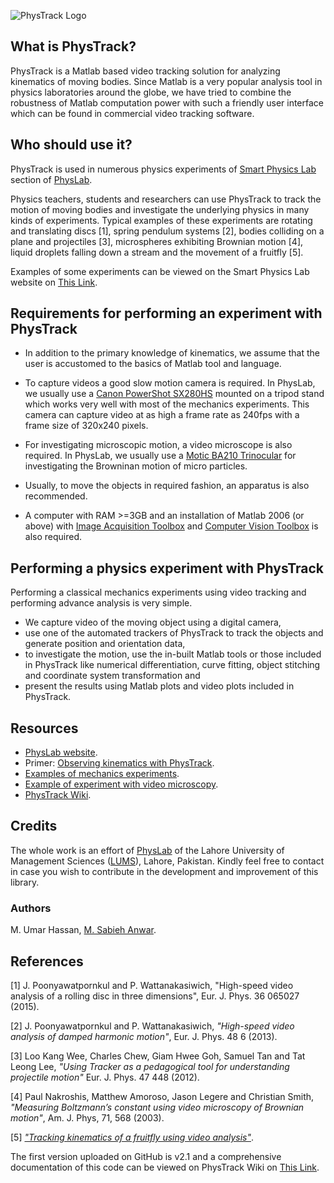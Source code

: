 ![PhysTrack Logo](http://i.imgur.com/fuiAoR3.png)

## What is PhysTrack?

PhysTrack is a Matlab based video tracking solution for analyzing kinematics of moving bodies. Since Matlab is a very popular analysis tool in physics laboratories around the globe, we have tried to combine the robustness of Matlab computation power with such a friendly user interface which can be found in commercial video tracking software.

## Who should use it?

PhysTrack is used in numerous physics experiments of [Smart Physics Lab](http://physlab.org/smart-physics/) section of [PhysLab](http://physlab.org/smart-physics/). 

Physics teachers, students and researchers can use PhysTrack to track the motion of moving bodies and investigate the underlying physics in many kinds of experiments. Typical examples of these experiments are rotating and translating discs [1], spring pendulum systems [2], bodies colliding on a plane and projectiles [3], microspheres exhibiting Brownian motion [4], liquid droplets falling down a stream and the movement of a fruitfly [5].

Examples of some experiments can be viewed on the Smart Physics Lab website on [This Link](http://physlab.org/smart-physics/).

## Requirements for performing an experiment with PhysTrack

* In addition to the primary knowledge of kinematics, we assume that the user is accustomed to the basics of Matlab tool and language.

* To capture videos a good slow motion camera is required. In PhysLab, we usually use a [Canon PowerShot SX280HS](https://www.cnet.com/products/canon-powershot-sx280-hs/review/) mounted on a tripod stand which works very well with most of the mechanics experiments. This camera can capture video at as high a frame rate as 240fps with a frame size of 320x240 pixels.

* For investigating microscopic motion, a video microscope is also required. In PhysLab, we usually use a [Motic BA210 Trinocular](http://www.motic.com/As_LifeSciences_UM_BA210/product_240.html) for investigating the Browninan motion of micro particles.

* Usually, to move the objects in required fashion, an apparatus is also recommended.

* A computer with RAM >=3GB and an installation of Matlab 2006 (or above) with [Image Acquisition Toolbox](https://www.mathworks.com/products/imaq.html) and [Computer Vision Toolbox](https://www.mathworks.com/products/computer-vision.html) is also required.

## Performing a physics experiment with PhysTrack

Performing a classical mechanics experiments using video tracking and performing advance analysis is very simple.

* We capture video of the moving object using a digital camera, 
* use one of the automated trackers of PhysTrack to track the objects and generate position and orientation data,
* to investigate the motion, use the in-built Matlab tools or those included in PhysTrack like numerical differentiation, curve fitting, object stitching and coordinate system transformation and
* present the results using Matlab plots and video plots included in PhysTrack.

## Resources

* [PhysLab website](http://physlab.org/).
* Primer: [Observing kinematics with PhysTrack](http://physlab.org/wp-content/uploads/2016/03/primer_videoTracking.pdf).
* [Examples of mechanics experiments](http://physlab.org/tag/mechanics/).
* [Example of experiment with video microscopy](http://physlab.org/experiment/tracking-brownian-motion-through-video-microscopy/).
* [PhysTrack Wiki](https://github.com/umartechboy/PhysTrack/wiki).

## Credits

The whole work is an effort of <a href="http://physlab.org/">PhysLab</a> of the Lahore University of Management Sciences (<a href="https://lums.edu.pk/">LUMS</a>), Lahore, Pakistan. Kindly feel free to contact in case you wish to contribute in the development and improvement of this library.

### Authors

M. Umar Hassan, [M. Sabieh Anwar](http://physlab.org/muhammad-sabieh-anwar-personal/).

## References

[1] J. Poonyawatpornkul and P. Wattanakasiwich, "High-speed video analysis of a rolling disc in three dimensions", Eur. J. Phys. 36 065027 (2015).

[2] J. Poonyawatpornkul and P. Wattanakasiwich, _"High-speed video analysis of damped harmonic motion"_, Eur. J. Phys. 48 6 (2013).

[3] Loo Kang Wee, Charles Chew, Giam Hwee Goh, Samuel Tan and Tat Leong Lee, _"Using Tracker as a pedagogical tool for understanding projectile motion"_ Eur. J. Phys. 47 448 (2012).

[4] Paul Nakroshis, Matthew Amoroso, Jason Legere and Christian Smith, _"Measuring Boltzmann’s constant using video microscopy of Brownian motion"_, Am. J. Phys, 71, 568 (2003).

[5] [_"Tracking kinematics of a fruitfly using video analysis"_](http://goo.gl/ljypdC).

The first version uploaded on GitHub is v2.1 and a comprehensive documentation of this code can be viewed on PhysTrack Wiki on <a href="https://github.com/umartechboy/PhysTrack/wiki">This Link</a>. 

